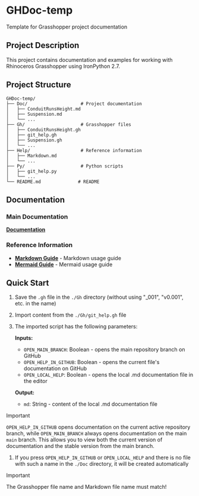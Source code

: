 # GHDoc-temp

Template for Grasshopper project documentation

## Project Description

This project contains documentation and examples for working with Rhinoceros Grasshopper using IronPython 2.7.

## Project Structure

```
GHDoc-temp/
├── Doc/                    # Project documentation
│   ├── ConduitRunsHeight.md
│   ├── Suspension.md
│   └── ...
├── Gh/                     # Grasshopper files
│   ├── ConduitRunsHeight.gh
│   ├── git_help.gh
│   ├── Suspension.gh
│   └── ...
├── Help/                   # Reference information
│   ├── Markdown.md
│   └── ...
├── Py/                     # Python scripts
│   ├── git_help.py
│   └── ...
└── README.md              # README
```

## Documentation

### Main Documentation

[**Documentation**](./Doc/index.md)

### Reference Information

- [**Markdown Guide**](./Help/Markdown.md) - Markdown usage guide
- [**Mermaid Guide**](./Help/Mermaid.md) - Mermaid usage guide

## Quick Start

1. Save the `.gh` file in the `./Gh` directory (without using "_001", "v0.001", etc. in the name)
2. Import content from the `./Gh/git_help.gh` file
3. The imported script has the following parameters:
    
    **Inputs:**
    
    - `OPEN_MAIN_BRANCH`: Boolean - opens the main repository branch on GitHub
    - `OPEN_HELP_IN_GITHUB`: Boolean - opens the current file's documentation on GitHub
    - `OPEN_LOCAL_HELP`: Boolean - opens the local .md documentation file in the editor
    
    **Output:**
    
    - `md`: String - content of the local .md documentation file

> [!important] 
> `OPEN_HELP_IN_GITHUB` opens documentation on the current active repository branch, while `OPEN_MAIN_BRANCH` always opens documentation on the main `main` branch. This allows you to view both the current version of documentation and the stable version from the main branch.

1. If you press `OPEN_HELP_IN_GITHUB` or `OPEN_LOCAL_HELP` and there is no file with such a name in the `./Doc` directory, it will be created automatically

> [!important] 
> The Grasshopper file name and Markdown file name must match!
